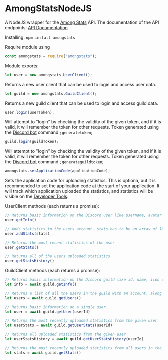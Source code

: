 # AmongStatsNodeJS
A NodeJS wrapper for the [Among Stats](https://amongstats.net/) API.
The documentation of the API endpoints: [API Documentation](https://amongstats.net/api-documentation/)

Installing:
```npm install amongstats```

Require module using
```javascript
const amongstats = require("amongstats");
```

Module exports:

```javascript
let user = new amongstats.UserClient();
```
Returns a new user client that can be used to login and access user data.

```javascript
let guild = new amongstats.GuildClient();
```
Returns a new guild client that can be used to login and access guild data.

```javascript
user.login(userToken);
```
Will attempt to "login" by checking the validity of the given token, and if it is valid, it will remember the token for other requests. Token generated using the [Discord bot](https://top.gg/bot/770639689136865331) command ``;generatetoken``;

```javascript
guild.login(guildToken);
```
Will attempt to "login" by checking the validity of the given token, and if it is valid, it will remember the token for other requests. Token generated using the [Discord bot](https://top.gg/bot/770639689136865331) command ``;generateguildtoken``;

```javascript
amongstats.setApplicationCode(applicationCode);
```
Sets the application code for uploading statistics. This is optiona, but it is recommended to set the application code at the start of your application. It will track which application uploaded the statistics, and statistics will be visible on the [Developer Tools](https://test.amongstats.net/developer/applications/).

UserClient methods (each returns a promise):
```javascript
// Returns basic information on the Discord user like username, avatar code and when the AmongStats account was created
user.getInfo()

// Adds statistics to the users account. stats has to be an array of 18 integers
user.addStats(stats)

// Returns the most recent statistics of the user
user.getStats()

// Returns all of the users uploaded statistics
user.getStatsHistory()
```

GuildClient methods (each returns a promise):
```javascript
// Returns basic information on the Discord guild like id, name, icon code, command_prefix, owner, joined_on, screenshot_channel
let info = await guild.getInfo()

// Returns a list of all the users in the guild with an account, along with their hidden status
let users = await guild.getUsers()

// Returns basic information on a single user
let user = await guild.getUser(userId)

// Returns the most recently uploaded statistics from the given user
let userStats = await guild.getUserStats(userId)

// Returns all uploaded statistics from the given user
let userStatsHistory = await guild.getUserStatsHistory(userId)

// Returns the most recently uploaded statistics from all users in the guild with an account
let stats = await guild.getStats()
```
